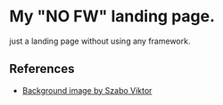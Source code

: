 # My "NO FW" landing page.
just a landing page without using any framework.

## References
- [Background image by Szabo Viktor](https://unsplash.com/photos/white-sea-of-clouds-28ZbKOWiZfs)